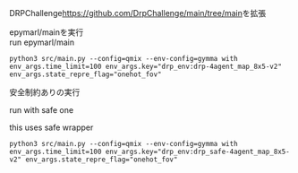 DRPChallenge<https://github.com/DrpChallenge/main/tree/main>を拡張

epymarl/mainを実行  
run epymarl/main

```
python3 src/main.py --config=qmix --env-config=gymma with env_args.time_limit=100 env_args.key="drp_env:drp-4agent_map_8x5-v2" env_args.state_repre_flag="onehot_fov"
```

安全制約ありの実行

run with safe one

this uses safe wrapper
```
python3 src/main.py --config=qmix --env-config=gymma with env_args.time_limit=100 env_args.key="drp_env:drp_safe-4agent_map_8x5-v2" env_args.state_repre_flag="onehot_fov"
```
